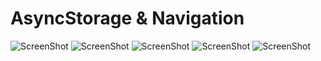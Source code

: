 # AsyncStorage & Navigation
![ScreenShot](https://i.postimg.cc/DZ7ZCSqj/Screenshot-1704795738.png)
![ScreenShot](https://i.postimg.cc/66mWZj11/Screenshot-1704795822.png)
![ScreenShot](https://i.postimg.cc/fbznpmr9/Screenshot-1704795806.png)
![ScreenShot](https://i.postimg.cc/0Qrg2xx5/Screenshot-1704795837.png)
![ScreenShot]()


